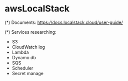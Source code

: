 # awsLocalStack

(*) Documents:
https://docs.localstack.cloud/user-guide/

(*) Services researching:
- S3
- CloudWatch log
- Lambda
- Dynamo db
- SQS
- Scheduler
- Secret manage

